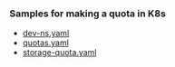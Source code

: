 ### Samples for making a quota in K8s
- [dev-ns.yaml](dev-ns.yaml)
- [quotas.yaml](quotas.yaml)
- [storage-quota.yaml](storage-quotas.yaml)